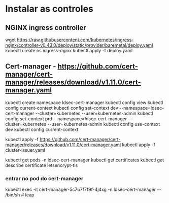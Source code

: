# Instalar as controles 

## NGINX ingress controller
wget https://raw.githubusercontent.com/kubernetes/ingress-nginx/controller-v0.43.0/deploy/static/provider/baremetal/deploy.yaml
kubectl create ns ingress-nginx
kubectl apply -f deploy.yaml

## Cert-manager - https://github.com/cert-manager/cert-manager/releases/download/v1.11.0/cert-manager.yaml
kubectl create namespace ldsec-cert-manager
kubectl config view
kubectl config current-context
kubectl config set-context dev --namespace=ldsec-cert-manager --cluster=kubernetes --user=kubernetes-admin
kubectl config set-context prd --namespace=ldsec-cert-manager --cluster=kubernetes --user=kubernetes-admin
kubectl config use-context dev
kubectl config current-context

kubectl apply -f https://github.com/cert-manager/cert-manager/releases/download/v1.11.0/cert-manager.yaml
kubectl apply -f cluster-issuer.yaml

kubectl get pods -n ldsec-cert-manager
kubectl get certificates
kubectl get describe certificate letsencrypt-tls

### entrar no pod do cert-manager
kubectl exec -it cert-manager-5c7b7f7f9f-4j4xg -n ldsec-cert-manager -- /bin/sh
#   l e a p  
 